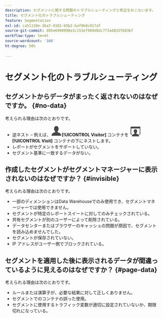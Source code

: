 ```yaml
---
description: セグメントに関する問題のトラブルシューティングと修正をおこないます。
title: セグメント化のトラブルシューティング
feature: Segmentation
exl-id: ca51110e-1ba7-4182-b5b2-baf9b0c017af
source-git-commit: d85e6990998e3c153ef969d8dc7f3a4835f683bf
workflow-type: tm+mt
source-wordcount: '166'
ht-degree: 50%

---
```


# セグメント化のトラブルシューティング

<!-- Looks like this is not part anymore of the current UI.

## Error: "Incompatible elements in this segment" {#incompatible}

This error occurs when you try to save a segment in the Data Warehouse folder where the segment contains elements not compatible with Data Warehouse. To resolve this error, do one of two things:

* Save the segment in a different folder 
* Remove or change the incompatible portions of the segment.

-->

## セグメントからデータがまったく返されないのはなぜですか。 {#no-data}

考えられる理由は次のとおりです。

* 逆ネスト – 例えば、![User](/help/assets/icons/User.svg)**[!UICONTROL Visitor]** コンテナを ![Visit](/help/assets/icons/Visit.svg)**[!UICONTROL Visit]** コンテナの下にネストします。
* レポートがセグメントをサポートしていない。
* セグメント基準に一致するデータがない。

## 作成したセグメントがセグメントマネージャーに表示されないのはなぜですか？ {#invisible}

考えられる理由は次のとおりです。

* 一部のディメンションはData Warehouseでのみ使用でき、セグメントマネージャーでは使用できません。
* セグメントが特定のレポートスイートに対してのみチェックされている。
* 共有セグメントが別のユーザーによって削除されている。
* データセンターまたはブラウザーのキャッシュの問題が原因で、セグメントを読み込めませんでした。
* セグメントが保存されていない。
* IP アドレスがユーザー側でブロックされている。

## セグメントを適用した後に表示されるデータが間違っているように見えるのはなぜですか？ {#page-data}

考えられる理由は次のとおりです。

* ルールまたは演算子が、必要な結果に対して正しくありません。
* セグメントでのコンテナの誤った使用。
* セグメントに使用するトラフィック変数が適切に設定されていないか、期限切れになっている。
